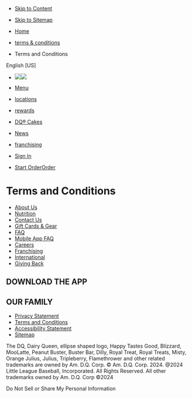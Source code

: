 * [Skip to Content](#skip-to-content)
* [Skip to Sitemap](https://www.dairyqueen.com/en-us/sitemap/)

* [Home](https://www.dairyqueen.com/en-us/)
* [terms & conditions](https://www.dairyqueen.com/en-us/terms-conditions/)
* Terms and Conditions

English \[US\]

* ![](/icons/i-nav-closed.svg)[![](https://dairyqueen-prod.dotcdn.io/application/themes/dairyqueen/assets/images/logos/dq-logo.svg)](https://www.dairyqueen.com/en-us/)
* [Menu](https://www.dairyqueen.com/en-us/menu/)
* [locations](https://www.dairyqueen.com/en-us/locations/)
* [rewards](https://www.dairyqueen.com/en-us/rewards/)
* [DQ® Cakes](https://www.dairyqueen.com/en-us/cakes/)
* [News](https://news.dairyqueen.com/overview/default.aspx)
* [franchising](https://www.dairyqueenfranchising.com/)
* [Sign In](https://www.dairyqueen.com/en-us/sign-in/)

* [Start OrderOrder](https://www.dairyqueen.com/en-us/order/)

Terms and Conditions
====================

* [About Us](https://www.dairyqueen.com/en-us/about-us/)
* [Nutrition](https://www.dairyqueen.com/en-us/nutrition/)
* [Contact Us](https://www.dairyqueen.com/en-us/contact-us/)
* [Gift Cards & Gear](https://www.dairyqueen.com/en-us/gift-cards-and-gear/)
* [FAQ](https://www.dairyqueen.com/en-us/faq/)
* [Mobile App FAQ](https://www.dairyqueen.com/en-us/app/faq/)
* [Careers](https://www.dairyqueen.com/en-us/careers/)
* [Franchising](https://www.dairyqueenfranchising.com/)
* [International](https://www.dairyqueen.com/en-us/international-locations/)
* [Giving Back](https://www.dairyqueen.com/en-us/giving-back/)

DOWNLOAD THE APP
----------------

[](https://apps.apple.com/us/app/dairy-queen/id1359480496)[](https://play.google.com/store/apps/details?id=com.olo.dairyqueen.production)

OUR FAMILY
----------

[](https://www.dairyqueen.com/en-us/cakes/)[](http://www.orangejulius.com/)

[](https://twitter.com/dairyqueen)[](https://www.facebook.com/dairyqueen)[](https://www.instagram.com/dairyqueen/)[](https://www.tiktok.com/@dairyqueen)

* [Privacy Statement](https://www.dairyqueen.com/en-us/privacy-statement/)
* [Terms and Conditions](https://www.dairyqueen.com/en-us/terms-conditions/)
* [Accessibility Statement](https://www.dairyqueen.com/en-us/accessibility-statement/)
* [Sitemap](https://www.dairyqueen.com/en-us/sitemap/)

The DQ, Dairy Queen, ellipse shaped logo, Happy Tastes Good, Blizzard, MooLatte, Peanut Buster, Buster Bar, Dilly, Royal Treat, Royal Treats, Misty, Orange Julius, Julius, Tripleberry, Flamethrower and other related trademarks are owned by Am. D.Q. Corp. © Am. D.Q. Corp. 2024. @2024 Little League Baseball, Incorporated. All Rights Reserved. All other trademarks owned by Am. D.Q. Corp ©2024

Do Not Sell or Share My Personal Information